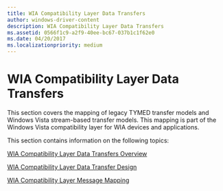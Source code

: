 ```yaml
---
title: WIA Compatibility Layer Data Transfers
author: windows-driver-content
description: WIA Compatibility Layer Data Transfers
ms.assetid: 0566f1c9-a2f9-40ee-bc67-037b1c1f62e0
ms.date: 04/20/2017
ms.localizationpriority: medium
---
```


# WIA Compatibility Layer Data Transfers


This section covers the mapping of legacy TYMED transfer models and Windows Vista stream-based transfer models. This mapping is part of the Windows Vista compatibility layer for WIA devices and applications.

This section contains information on the following topics:

[WIA Compatibility Layer Data Transfers Overview](wia-compatibility-layer-data-transfers-overview.md)

[WIA Compatibility Layer Data Transfer Design](wia-compatibility-layer-data-transfer-design.md)

[WIA Compatibility Layer Message Mapping](wia-compatibility-layer-message-mapping.md)

 

 




